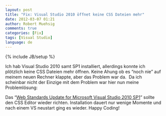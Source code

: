 ```yaml
---
layout: post
title: "Fix: Visual Studio 2010 öffnet keine CSS Dateien mehr"
date: 2012-03-07 01:21
author: Robert Muehsig
comments: true
categories: [Fix]
tags: [Visual Studio]
language: de
---
```

{% include JB/setup %}
<p>Ich hab Visual Studio 2010 samt SP1 installiert, allerdings konnte ich plötzlich keine CSS Dateien mehr öffnen. Keine Ahung ob es “noch nie” auf meinem neuen Rechner klappte, aber das Problem war da.&nbsp; Da ich scheinbar nicht der Einzige mit dem Problem war hier nun meine Problemlösung:</p> <p>Das “<a href="http://visualstudiogallery.msdn.microsoft.com/a15c3ce9-f58f-42b7-8668-53f6cdc2cd83">Web Standards Update for Microsoft Visual Studio 2010 SP1</a>” sollte den CSS Editor wieder richten. Installation dauert nur wenige Momente und nach einem VS neustart ging es wieder. Happy Coding!</p>
